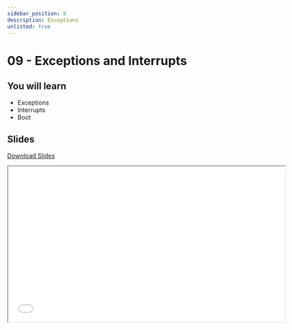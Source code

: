 ```yaml
---
sidebar_position: 9
description: Exceptions
unlisted: true
---
```


# 09 - Exceptions and Interrupts

## You will learn

- Exceptions
- Interrupts
- Boot

## Slides

[Download Slides](/slides/fils_en/09/ma-09.pdf)

<iframe src="/slides/fils_en/09" width="640" height="360"></iframe>
